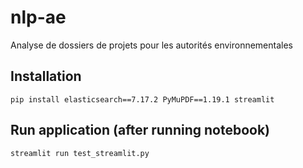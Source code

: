 # nlp-ae
Analyse de dossiers de projets pour les autorités environnementales

## Installation
`pip install elasticsearch==7.17.2 PyMuPDF==1.19.1 streamlit`

## Run application (after running notebook)
`streamlit run test_streamlit.py`

